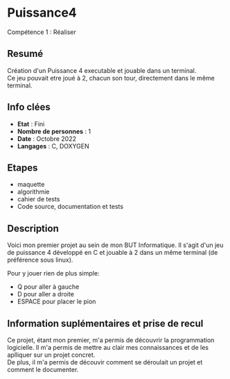 # Puissance4

Compétence 1 : Réaliser

## Resumé

Création d'un Puissance 4 executable et jouable dans un terminal.  
Ce jeu pouvait etre joué à 2, chacun son tour, directement dans le même terminal. 

## Info clées

- **Etat** : Fini  
- **Nombre de personnes** : 1  
- **Date** : Octobre 2022  
- **Langages** : C, DOXYGEN

## Etapes

- maquette
- algorithmie
- cahier de tests
- Code source, documentation et tests 

## Description

Voici mon premier projet au sein de mon BUT Informatique. Il s'agit d'un jeu de puissance 4 développé en C et jouable à 2 dans un même terminal (de préférence sous linux). 

Pour y jouer rien de plus simple:
- Q pour aller à gauche
- D pour aller a droite
- ESPACE pour placer le pion

## Information suplémentaires et prise de recul

Ce projet, étant mon premier, m'a permis de découvrir la programmation logicielle. Il m'a permis de mettre au clair mes connaissances et de les aplliquer sur un projet concret.  
De plus, il m'a permis de découvir comment se déroulait un projet et comment le documenter.
    